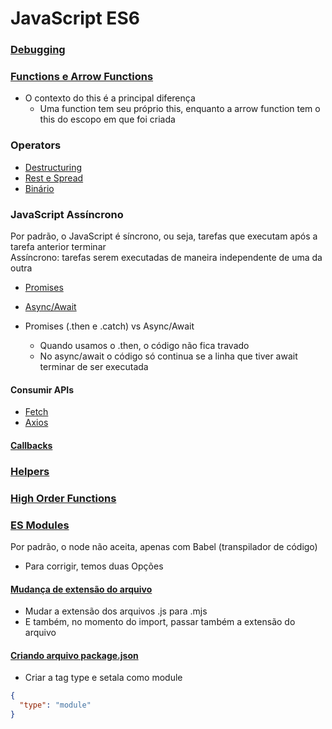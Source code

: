 # JavaScript ES6

### [Debugging](console.md)

### [Functions e Arrow Functions](functions.md)
- O contexto do this é a principal diferença
  - Uma function tem seu próprio this, enquanto a arrow function tem o this do escopo em que foi criada

### Operators
  - [Destructuring](destructuring.md)
  - [Rest e Spread](rest-spread.md)
  - [Binário](binario.md)

### JavaScript Assíncrono
Por padrão, o JavaScript é síncrono, ou seja, tarefas que executam após a tarefa anterior terminar<br />
Assíncrono: tarefas serem executadas de maneira independente de uma da outra

- [Promises](promises.md)

- [Async/Await](Async-Await.md)
- Promises (.then e .catch) vs Async/Await
  - Quando usamos o .then, o código não fica travado
  - No async/await o código só continua se a linha que tiver await terminar de ser executada

#### Consumir APIs
- [Fetch](fetch.md)
- [Axios](axios.md)

#### [Callbacks](callback.md)

### [Helpers](helpers.md)

### [High Order Functions](hof.md)

### [ES Modules](Modules)
Por padrão, o node não aceita, apenas com Babel (transpilador de código)
- Para corrigir, temos duas Opções
#### [Mudança de extensão do arquivo](Modules/Tipo1)
- Mudar a extensão dos arquivos .js para .mjs
- E também, no momento do import, passar também a extensão do arquivo

#### [Criando arquivo package.json](Modules/Tipo2)
- Criar a tag type e setala como module
```JSON
{
  "type": "module"
}
```